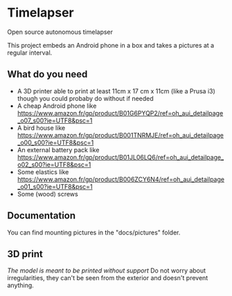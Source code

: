 # Timelapser
Open source autonomous timelapser

This project embeds an Android phone in a box and takes a pictures at a regular interval.

## What do you need
- A 3D printer able to print at least 11cm x 17 cm x 11cm (like a Prusa i3) though you could probaby do without if needed
- A cheap Android phone like https://www.amazon.fr/gp/product/B01G6PYQP2/ref=oh_aui_detailpage_o07_s00?ie=UTF8&psc=1
- A bird house like https://www.amazon.fr/gp/product/B001TNRMJE/ref=oh_aui_detailpage_o00_s00?ie=UTF8&psc=1
- An external battery pack like https://www.amazon.fr/gp/product/B01JL06LQ6/ref=oh_aui_detailpage_o02_s00?ie=UTF8&psc=1
- Some elastics like https://www.amazon.fr/gp/product/B006ZCY6N4/ref=oh_aui_detailpage_o01_s00?ie=UTF8&psc=1
- Some (wood) screws


## Documentation
You can find mounting pictures in the "docs/pictures" folder.


## 3D print
*The model is meant to be printed without support*
Do not worry about irregularities, they can't be seen from the exterior and doesn't prevent anything.